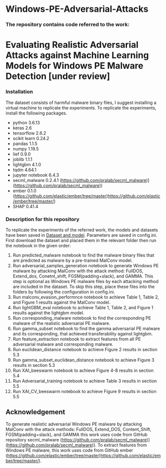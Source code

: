 # Windows-PE-Adversarial-Attacks
### The repository contains code referred to the work:  
# Evaluating Realistic Adversarial Attacks against Machine Learning Models for Windows PE Malware Detection [under review] 
### Installation  
The dataset consists of harmful malware binary files, I suggest installing a virtual machine to replicate the experiments. To replicate the experiments, install the following packages.  

* python 3.6.13
* keras 2.6
* tensorflow 2.6.2
* scikit learn 0.24.2
* pandas 1.1.5
* numpy 1.19.5
* lief 0.9.0
* joblib 1.1.1
* lightgbm 4.1.0
* tqdm 4.64.1
* jupyter notebook 6.4.3
* secml_malware 0.2.4.1 (https://github.com/pralab/secml_malware)](https://github.com/pralab/secml_malware))
* ember 0.1.0 (https://github.com/elastic/ember/tree/master)https://github.com/elastic/ember/tree/master/)
* SHAP 0.41.4
### Description for this repository
To replicate the experiments of the referred work, the models and datasets have been saved in [Dataset and model](https://unibari-my.sharepoint.com/:f:/g/personal/muhammad_imran_uniba_it/Ev6oqwqm6sBEmXrl8sHx--0BbZNdJyQwYYoAn2yHcXWnYg?e=vmTrXP). Parameters are saved in config.ini. First download the dataset and placed them in the relevant folder then run the notebook in the given order:
1. Run predicted_malware notebook to find the malware binary files that are predicted as malware by a pre-trained MalConv model.
2. Run adversarial_samples_generation notebook to generate Windows PE malware by attacking MalConv with the attack method: FullDOS, Extend_dos, Conetnt_shift, FGSM(padding+slack), and GAMMA. This step is optional as Windows PE malware files by each attacking method are included in the dataset. To skip this step, place these files into the folders by following the configuration in config.ini. 
3. Run malconv_evasion_performnce notebook to achieve Table 1, Table 2, and Figure 1 results against the MalConv model.
4. Run lightGBM_eval notebook to achieve Table 1, Table 2, and Figure 1 results against the lightgbm model.
5. Run corresponding_malware notebook to find the corresponding PE malware of the realistic adversarial PE malware.
6. Run gamma_subset notebook to find the gamma adversarial PE malware and its corresponding, that achieved transferability against lightgbm.
7. Run feature_extraction notebook to extract features from all PE adversarial malware and corresponding malware.
8. Run euclidean_distance notebook to achieve Figure 2 results in section 5.3
9. Run gamma_subset_euclidean_distance notebook to achieve Figure 3 results in section 5.3
10. Run XAI_beeswarm notebook to achieve Figure 4-8 results in section 5.4
11. Run Adversarial_training notebook to achieve Table 3 results in section 5.5
12. Run XAI_CV_beeswarm notebook to achieve Figure 9 results in section 5.5
## Acknowledgement
To generate realistic adversarial Windows PE malware by attacking MalConv with the attack methods: FullDOS, Extend_DOS, Content_Shift, FGSM(padding+slack), and GAMMA this work uses code from GitHub repository secml_malware (https://github.com/pralab/secml_malware)](https://github.com/pralab/secml_malware)).
To extract features from Windows PE malware, this work uses code from GitHub ember (https://github.com/elastic/ember/tree/master)https://github.com/elastic/ember/tree/master/).






